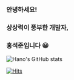 ### 안녕하세요!      
### 상상력이 풍부한 개발자,   
### 홍석준입니다 😀 

![Hano's GitHub stats](https://github-readme-stats.vercel.app/api?username=Glsme&show_icons=true&theme=gruvbox)

[![Hits](https://hits.seeyoufarm.com/api/count/incr/badge.svg?url=https%3A%2F%2Fgithub.com%2FGlsme&count_bg=%2379C83D&title_bg=%23555555&icon=&icon_color=%23E7E7E7&title=hits&edge_flat=false)](https://hits.seeyoufarm.com)
